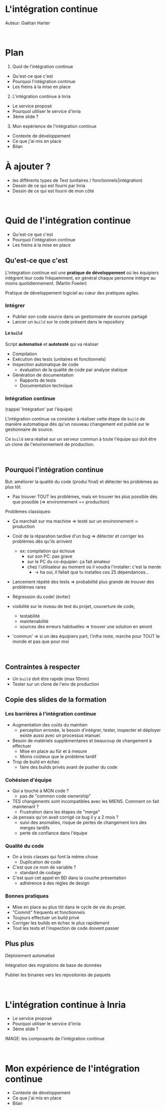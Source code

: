 L'intégration continue
======================

Auteur: Gaëtan Harter



<html><div style="page-break-before:always">&nbsp;</div></html>

Plan
====


1. Quid de l'intégration continue
  * Qu'est-ce que c'est
  * Pourquoi l'intégration continue
  * Les freins à la mise en place
2. L'intégration continue à Inria
  * Le service proposé
  * Pourquoi utiliser le service d'inria
  * 3ème slide ?
3. Mon expérience de l'intégration continue
  * Contexte de développement
  * Ce que j'ai mis en place
  * Bilan




À ajouter ?
===========

* les différents types de Test (unitaires / fonctionnels|intégration)
* Dessin de ce qui est fourni par Inria
* Dessin de ce qui est fourni de mon côté




<html><div style="page-break-before:always">&nbsp;</div></html>


Quid de l'intégration continue
==============================

  * Qu'est-ce que c'est
  * Pourquoi l'intégration continue
  * Les freins à la mise en place


Qu'est-ce que c'est
-------------------

L'integration continue est une __pratique de développement__ où les équipiers
intègrent leur code fréquemment, en général chaque personne intègre au moins
quotidiennement.
(Martin Fowler)

Pratique de développement logiciel au cœur des pratiques agiles.


### Intégrer ###

* Publier son code source dans un gestionnaire de sources partagé
* Lancer un `build` sur le code présent dans le repository


#### Le `build` ####

Script __automatisé__ et __autotesté__ qui va réaliser

* Compilation
* Exécution des tests (unitaires et fonctionnels)
* Inspection automatique de code
    * évaluation de la qualité de code par analyse statique
* Génération de documentation
    * Rapports de tests
    * Documentation technique

### Intégration continue ###

(rappel 'Intégration' par l'équipe)

L'intégration continue va consister à réaliser cette étape de `build` de
manière automatique dès qu'un nouveau changement est publié sur
le gestionnaire de source.

Ce `build` sera réalisé sur un serveur commun à toute l'équipe qui doit être
un clone de l'environnement de production.

<html><div style="page-break-before:always">&nbsp;</div></html>


Pourquoi l'intégration continue
-------------------------------

But: améliorer la qualité du code (produi final) et détecter les problèmes au plus tôt.

* Pas trouver TOUT les problèmes, mais en trouver les plus possible dès que possible (=> environnement == production)


Problèmes classiques:

* Ça marchait sur ma machine => testé sur un environnement ≃ production
* Coût de la réparation tardive d'un bug => détecter et corriger les problèmes dès qu'ils arrivent
    * ex: compilation qui échoue
        * sur son PC: pas grave
        * sur le PC du co-équipier: ça fait amateur
        * chez l'utilisateur au moment où il voudra l'installer: c'est la merde
             * -> ha oui, il fallait que tu installes ces 25 dépendances…

* Lancement répété des tests => probabilité plus grande de trouver des problèmes rares

* Régression du code! (éviter)

* visibilité sur le niveau de test du projet, couverture de code,
    * testabilité
    * maintenabilité
    * sources des erreurs habituelles => trouver une solution en amont


* 'commun' => si un des équipiers part, l'infra reste, marche pour TOUT le monde et pas que pour moi



<html><div style="page-break-before:always">&nbsp;</div></html>

Contraintes à respecter
-----------------------

* Un `build` doit être rapide (max 10min)
* Tester sur un clone de l'env de production


Copie des slides de la formation
--------------------------------

### Les barrières à l'intégration continue ###

* Augmentation des coûts du maintien
    * perception erronée, le besoin d'intégrer, tester, inspecter et déployer existe aussi avec un processus manuel.
* Besoin de matériels supplémentaires et beaucoup de changement à effectuer
    * Mise en place au fûr et à mesure
    * Moins coûteux que le problème tardif
* Trop de build en échec
    * faire des builds privés avant de pusher du code


### Cohésion d'équipe ###

* Qui a touché à MON code ?
    * pas de "common code ownership"
* TES changements sont incompatibles avec les MIENS. Comment on fait maintenant ?
    * Frustration dans les étapes de "merge"
* Je pensais qu'on avait corrigé ce bug il y a 2 mois ?
    * suivi des anomalies, risque de pertes de changement lors des merges tardifs
    * perte de confiance dans l'équipe

### Qualité du code ###

* On a trois classes qui font la même chose
    * Duplication de code
* C'est que ce nom de variable ?
    * standard de codage
* C'est quoi cet appel en BD dans la couche présentation
    * adhérence à des règles de design

### Bonnes pratiques ###

* Mise en place au plus tôt dans le cycle de vie du projet.
* "Commit" fréquents et fonctionnels
* Toujours effectuer un build privé
* Corriger les builds en échec le plus rapidement
* Tout les tests et l'inspection de code doivent passer


Plus plus
---------

Déploiement automatisé

Intégration des migrations de base de données

Publier les binaires vers les repositories de paquets


<html><div style="page-break-before:always">&nbsp;</div></html>

L'intégration continue à Inria
==============================

  * Le service proposé
  * Pourquoi utiliser le service d'inria
  * 3ème slide ?

IMAGE: les composants de l'intégration continue

<html><div style="page-break-before:always">&nbsp;</div></html>

Mon expérience de l'intégration continue
========================================

  * Contexte de développement
  * Ce que j'ai mis en place
  * Bilan

<html><div style="page-break-before:always">&nbsp;</div></html>
